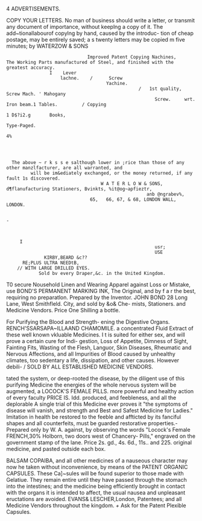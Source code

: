 4                                                   ADVERTISEMENTS.


COPY YOUR LETTERS.
                            No man of business should write a letter, or transmit any
                          document of importance, without keeplng a copy of it. The
                          add~tionallabourof copylng by hand, caused by the introduc-
                          tion of cheap postage, may be entirely saved; a s twenty
                          letters may be copied m five minutes; by WATERZOW   & SONS

                                  Improved Patent Copying Nachines,
    The Working Parts manufactured of Steel, and finished with the greatest accuracy.
                    I    Lever
                        lachne.    /      Screw
                                         Yachine.
                                                     /   1st quality, Screw Mach. ' Mahogany
                                                           Screw.     wrt. Iron beam.1 Tables.         / Copying
                                                                                                 1 D$?i2.g       Books,
                                                                                                            Type-Paged.
                                                                                                           4%




      The above ~ r k s s e salthough lower in ;rice than those of any other manzlfacturer, are all warranted, and
             will be im&ediately exchanged, or the money returned, if any fault 1s discovered.
                                       W A T E R L O W & SONS,
    d¶flanufacturing Stationers, Bvinkts, %it@og~apfieztr,
                                                        anb @ngrabev%,
                                   65,   66, 67, & 68, LONDON WALL, LONDON.

                                                                                                                 -



         I
                                                           usr;
                                                           USE
                  KIRBY,BEARD &c??
          RE;PLUS ULTRA NEEDtB,
        // WITH LARGE DRILLED EYES.
                Sold bv every Draper,&c. in the United Kingdom.

T0         secure Nousehold                 Linen and
       Wearing Apparel against Loss or Mistake, use
    BOND'S PERMANENT MARKING INK,
The Original, and by f a r the best, requiring no
preparatlon.
  Prepared by the Inventor. JOHN BOND 28 Long
Lane, West Smithfleld. City, and sold by &o& Che-
mists, Stationers. and Medicine Vendors.
              Price One Shilling a bottle.

For Purifying the Blood and Strength-
     ening the Digestive Organs.
      RENCH'SSARSAPA~ILLAAND
        CHAMOMILE. a concentrated Fluid Extract of
these well known vkluable Medicines. I t is suited
for either sex, and will prove a certain cure for Indi-
 gestion, Loss of Appetite, Dimness of Sight, Fainting
Fits, Wasting of the Flesh, Languor, Skin Diseases,
Rheumatic and Nervous Affections, and all Impurities
of Blood caused by unhealthy climates, too sedentary
a life, dissipation, and other causes. However debili-
                                                                 /     SOLD   BY ALL   ESTABLISHED MEDICINE     VENDORS.

tated the system, or deep-rooted the disease, by the
 diligent use of this purifying Medicine the energies
of the whole nervous system will be augmented, a
                                                                     LOCOCK'S FEMALE PILLS.
more powerful and healthy action of every faculty                                         PRICE IS. Idd.
produced, and feebleness, and all the deplorable                     A single trial of this Medicine ever proves it "the
symptoms of disease will vanish, and strength and                    Best and Safest Medicine for Ladies." Imitation in
health be restored to the feeble and affticted by its                fanciful shapes and all counterfeits, must be guarded
restorative properties.-Prepared        only by W. A.                against, by observing the words "Locock's Female
FRENCH,30% Holborn, two doors west of Chancery-                      Pills," engraved on the government stamp of the
lane. Price 2s. gd., 4s. 6d., 11s.. and 225.                         original medicine, and pasted outside each box.


BALSAM COPAIBA,                            and all other medicines of a nauseous character may
       now he taken without inconvenience, by means of the PATENT ORGANIC CAPSULES. These Ca]~sules
will be found superior to those made with Gelatiue. They remain entire until they have passed through the stomach
into the intestines; and the medicine being efficiently brought in contact with the organs it is intended to
affect, the usual nausea and unpleasant eructations are avoided. EVANS& LESCHER,London, Patentees; and
all Medicine Vendors throughout the kingdom.
                                     *+* Ask for the Patent Plexible Capsules.
